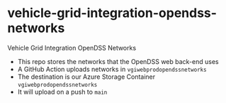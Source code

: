 # vehicle-grid-integration-opendss-networks
Vehicle Grid Integration OpenDSS Networks

* This repo stores the networks that the OpenDSS web back-end uses
* A GitHub Action uploads networks in `vgiwebprodopendssnetworks`
* The destination is our Azure Storage Container `vgiwebprodopendssnetworks`
* It will upload on a push to `main`
